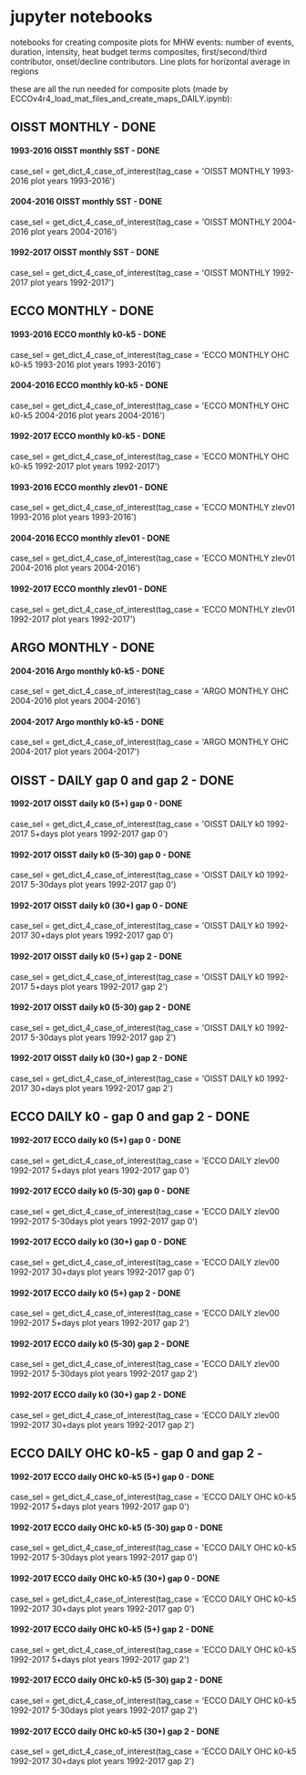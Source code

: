 # jupyter notebooks 
notebooks for creating composite plots for MHW events: number of events, duration, intensity, heat budget terms composites, first/second/third contributor, onset/decline contributors. Line plots for horizontal average in regions


these are all the run needed for composite plots (made by ECCOv4r4_load_mat_files_and_create_maps_DAILY.ipynb):

## OISST MONTHLY - DONE

#### 1993-2016 OISST monthly SST - DONE

case_sel = get_dict_4_case_of_interest(tag_case = 'OISST MONTHLY 1993-2016 plot years 1993-2016')

#### 2004-2016 OISST monthly SST - DONE

case_sel = get_dict_4_case_of_interest(tag_case = 'OISST MONTHLY 2004-2016 plot years 2004-2016')

#### 1992-2017 OISST monthly SST - DONE

case_sel = get_dict_4_case_of_interest(tag_case = 'OISST MONTHLY 1992-2017 plot years 1992-2017')


## ECCO MONTHLY - DONE

#### 1993-2016 ECCO monthly k0-k5 - DONE

case_sel = get_dict_4_case_of_interest(tag_case = 'ECCO MONTHLY OHC k0-k5 1993-2016 plot years 1993-2016')


#### 2004-2016 ECCO monthly k0-k5 - DONE

case_sel = get_dict_4_case_of_interest(tag_case = 'ECCO MONTHLY OHC k0-k5 2004-2016 plot years 2004-2016')


#### 1992-2017 ECCO monthly k0-k5 - DONE

case_sel = get_dict_4_case_of_interest(tag_case = 'ECCO MONTHLY OHC k0-k5 1992-2017 plot years 1992-2017')


#### 1993-2016 ECCO monthly zlev01 - DONE

case_sel = get_dict_4_case_of_interest(tag_case = 'ECCO MONTHLY zlev01 1993-2016 plot years 1993-2016')


#### 2004-2016 ECCO monthly zlev01 - DONE

case_sel = get_dict_4_case_of_interest(tag_case = 'ECCO MONTHLY zlev01 2004-2016 plot years 2004-2016')


#### 1992-2017 ECCO monthly zlev01 - DONE

case_sel = get_dict_4_case_of_interest(tag_case = 'ECCO MONTHLY zlev01 1992-2017 plot years 1992-2017')


## ARGO MONTHLY - DONE

#### 2004-2016 Argo monthly k0-k5 - DONE

case_sel = get_dict_4_case_of_interest(tag_case = 'ARGO MONTHLY OHC 2004-2016 plot years 2004-2016')


#### 2004-2017 Argo monthly k0-k5 - DONE

case_sel = get_dict_4_case_of_interest(tag_case = 'ARGO MONTHLY OHC 2004-2017 plot years 2004-2017')


## OISST - DAILY gap 0 and gap 2 - DONE

#### 1992-2017 OISST daily k0 (5+) gap 0 - DONE 

case_sel = get_dict_4_case_of_interest(tag_case = 'OISST DAILY k0 1992-2017 5+days plot years 1992-2017 gap 0')


#### 1992-2017 OISST daily k0 (5-30) gap 0 - DONE 

case_sel = get_dict_4_case_of_interest(tag_case = 'OISST DAILY k0 1992-2017 5-30days plot years 1992-2017 gap 0')


#### 1992-2017 OISST daily k0 (30+) gap 0 - DONE 

case_sel = get_dict_4_case_of_interest(tag_case = 'OISST DAILY k0 1992-2017 30+days plot years 1992-2017 gap 0')


#### 1992-2017 OISST daily k0 (5+) gap 2 -  DONE

case_sel = get_dict_4_case_of_interest(tag_case = 'OISST DAILY k0 1992-2017 5+days plot years 1992-2017 gap 2')


#### 1992-2017 OISST daily k0 (5-30) gap 2 -  DONE

case_sel = get_dict_4_case_of_interest(tag_case = 'OISST DAILY k0 1992-2017 5-30days plot years 1992-2017 gap 2')


#### 1992-2017 OISST daily k0 (30+) gap 2 -  DONE

case_sel = get_dict_4_case_of_interest(tag_case = 'OISST DAILY k0 1992-2017 30+days plot years 1992-2017 gap 2')


## ECCO DAILY k0 - gap 0 and gap 2 - DONE

#### 1992-2017 ECCO daily k0 (5+) gap 0 -  DONE

case_sel = get_dict_4_case_of_interest(tag_case = 'ECCO DAILY zlev00 1992-2017 5+days plot years 1992-2017 gap 0')


#### 1992-2017 ECCO daily k0 (5-30) gap 0 -  DONE

case_sel = get_dict_4_case_of_interest(tag_case = 'ECCO DAILY zlev00 1992-2017 5-30days plot years 1992-2017 gap 0')


#### 1992-2017 ECCO daily k0 (30+) gap 0 -  DONE

case_sel = get_dict_4_case_of_interest(tag_case = 'ECCO DAILY zlev00 1992-2017 30+days plot years 1992-2017 gap 0')


#### 1992-2017 ECCO daily k0 (5+) gap 2 -  DONE

case_sel = get_dict_4_case_of_interest(tag_case = 'ECCO DAILY zlev00 1992-2017 5+days plot years 1992-2017 gap 2')


#### 1992-2017 ECCO daily k0 (5-30) gap 2 -  DONE

case_sel = get_dict_4_case_of_interest(tag_case = 'ECCO DAILY zlev00 1992-2017 5-30days plot years 1992-2017 gap 2')


#### 1992-2017 ECCO daily k0 (30+) gap 2 -  DONE

case_sel = get_dict_4_case_of_interest(tag_case = 'ECCO DAILY zlev00 1992-2017 30+days plot years 1992-2017 gap 2')


## ECCO DAILY OHC k0-k5 - gap 0 and gap 2 - 

#### 1992-2017 ECCO daily OHC k0-k5 (5+) gap 0 -  DONE

case_sel = get_dict_4_case_of_interest(tag_case = 'ECCO DAILY OHC k0-k5 1992-2017 5+days plot years 1992-2017 gap 0')


#### 1992-2017 ECCO daily OHC k0-k5 (5-30) gap 0 -  DONE

case_sel = get_dict_4_case_of_interest(tag_case = 'ECCO DAILY OHC k0-k5 1992-2017 5-30days plot years 1992-2017 gap 0')


#### 1992-2017 ECCO daily OHC k0-k5 (30+) gap 0 -  DONE

case_sel = get_dict_4_case_of_interest(tag_case = 'ECCO DAILY OHC k0-k5 1992-2017 30+days plot years 1992-2017 gap 0')


#### 1992-2017 ECCO daily OHC k0-k5 (5+) gap 2 -  DONE

case_sel = get_dict_4_case_of_interest(tag_case = 'ECCO DAILY OHC k0-k5 1992-2017 5+days plot years 1992-2017 gap 2')

 
#### 1992-2017 ECCO daily OHC k0-k5 (5-30) gap 2 - DONE 
 
case_sel = get_dict_4_case_of_interest(tag_case = 'ECCO DAILY OHC k0-k5 1992-2017 5-30days plot years 1992-2017 gap 2')
 
#### 1992-2017 ECCO daily OHC k0-k5 (30+) gap 2 -  DONE

case_sel = get_dict_4_case_of_interest(tag_case = 'ECCO DAILY OHC k0-k5 1992-2017 30+days plot years 1992-2017 gap 2')

